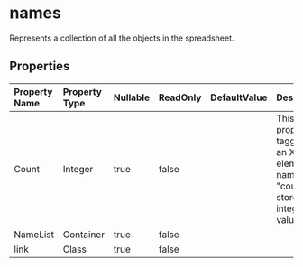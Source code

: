 # **names**

Represents a collection of all the  objects in the spreadsheet. 

## **Properties**

| Property Name | Property Type | Nullable |  ReadOnly | DefaultValue | Description | 
| :- | :- | :- |:- |  :- | :- |
|Count|Integer|true|false |  |This class property is tagged as an XML element named "count" and stores an integer value.|
|NameList|Container|true|false |  ||
|link|Class|true|false |  ||

